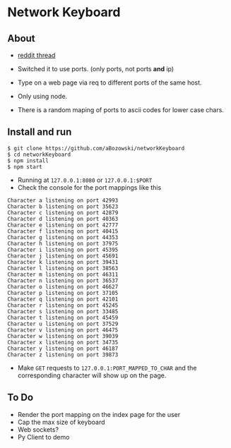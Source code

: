 # Network Keyboard 

## About

* [reddit thread](https://www.reddit.com/r/badUIbattles/comments/gf9sk3/using_http_requests_to_different_ascii_encoded_in/?utm_source=share&utm_medium=web2x)
* Switched it to use ports. (only ports, not ports __and__ ip)


* Type on a web page via req to different ports of the same host.  
* Only using node.
* There is a random maping of ports to ascii codes for lower case chars.

## Install and run

```
$ git clone https://github.com/aBozowski/networkKeyboard
$ cd networkKeyboard
$ npm install
$ npm start
```

* Running at ```127.0.0.1:8080``` or ```127.0.0.1:$PORT```
* Check the console for the port mappings like this
```
Character a listening on port 42993
Character b listening on port 35623
Character c listening on port 42879
Character d listening on port 40363
Character e listening on port 42777
Character f listening on port 40415
Character g listening on port 44353
Character h listening on port 37975
Character i listening on port 45395
Character j listening on port 45691
Character k listening on port 39431
Character l listening on port 38563
Character m listening on port 46311
Character n listening on port 36537
Character o listening on port 46627
Character p listening on port 37105
Character q listening on port 42101
Character r listening on port 45245
Character s listening on port 33485
Character t listening on port 45459
Character u listening on port 37529
Character v listening on port 46475
Character w listening on port 39039
Character x listening on port 34735
Character y listening on port 46187
Character z listening on port 39873
```
* Make ```GET``` requests to ```127.0.0.1:PORT_MAPPED_TO_CHAR``` and the corresponding character will show up on the page.

## To Do
* Render the port mapping on the index page for the user
* Cap the max size of keyboard
* Web sockets?
* Py Client to demo
